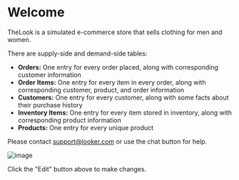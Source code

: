 # Welcome

TheLook is a simulated e-commerce store that sells clothing for men and women.

There are supply-side and demand-side tables:

- **Orders:** One entry for every order placed, along with corresponding customer information
- **Order Items:** One entry for every item in every order, along with corresponding customer, product, and order information
- **Customers:** One entry for every customer, along with some facts about their purchase history
- **Inventory Items:** One entry for every item stored in inventory, along with corresponding product information
- **Products:** One entry for every unique product

Please contact [support@looker.com](mailto:support@looker.com) or use the chat button for help.

![image](https://cloud.githubusercontent.com/assets/1854675/4579256/437895d0-4fcb-11e4-94c3-2e7ceb9b12e0.png)



Click the "Edit" button above to make changes.


